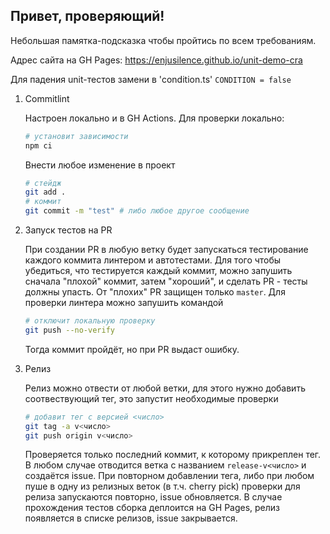 ## Привет, проверяющий!
Небольшая памятка-подсказка чтобы пройтись по всем требованиям.

Адрес сайта на GH Pages: https://enjusilence.github.io/unit-demo-cra

Для падения unit-тестов замени в 'condition.ts' `CONDITION = false`

1. Commitlint

      Настроен локально и в GH Actions. Для проверки локально:

      ```sh
      # установит зависимости
      npm ci
      ```
      Внести любое изменение в проект

      ```sh
      # стейдж
      git add .
      # коммит
      git commit -m "test" # либо любое другое сообщение
      ```
2. Запуск тестов на PR

      При создании PR в любую ветку будет запускаться тестирование каждого коммита линтером и автотестами. Для того чтобы убедиться, что тестируется каждый коммит, можно запушить сначала "плохой" коммит, затем "хороший", и сделать PR - тесты должны упасть.
      От "плохих" PR защищен только `master`.
      Для проверки линтера можно запушить командой
      ```sh
      # отключит локальную проверку
      git push --no-verify
      ```
      Тогда коммит пройдёт, но при PR выдаст ошибку.
3. Релиз

      Релиз можно отвести от любой ветки, для этого нужно добавить соотвествующий тег, это запустит необходимые проверки
      ```sh
      # добавит тег с версией <число>
      git tag -a v<число>
      git push origin v<число>
      ```
      Проверяется только последний коммит, к которому прикреплен тег.
      В любом случае отводится ветка с названием `release-v<число>` и создаётся issue.
      При повторном добавлении тега, либо при любом пуше в одну из релизных веток (в т.ч. cherry pick) проверки для релиза запускаются повторно, issue обновляется.
      В случае прохождения тестов сборка деплоится на GH Pages, релиз появляется в списке релизов, issue закрывается.
